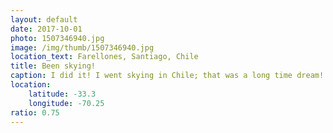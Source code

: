 ```yaml
---
layout: default
date: 2017-10-01
photo: 1507346940.jpg
image: /img/thumb/1507346940.jpg
location_text: Farellones, Santiago, Chile
title: Been skying!
caption: I did it! I went skying in Chile; that was a long time dream! Check =D
location:
    latitude: -33.3
    longitude: -70.25
ratio: 0.75
---
```

